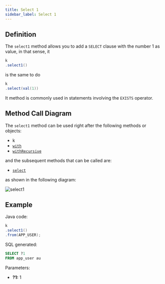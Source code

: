 ```yaml
---
title: Select 1
sidebar_label: Select 1
---
```


## Definition

The `select1` method allows you to add a `SELECT` clause with the number 1 as value, in that sense, it

```java
k
.select1()
```

is the same to do

```java
k
.select(val(1))
```

It method is commonly used in statements involving the `EXISTS` operator.

## Method Call Diagram

The `select1` method can be used right after the following methods or objects:

- k
- [`with`](/docs/select-statement/clauses/with)
- [`withRecursive`](/docs/select-statement/clauses/with)

and the subsequent methods that can be called are:

- [`select`](/docs/select-statement/clauses/select/)

as shown in the following diagram:

![select1](/img/d/select1.png)

## Example

Java code:

```java
k
.select1()
.from(APP_USER);
```

SQL generated:

```sql showLineNumbers
SELECT ?1
FROM app_user au
```

Parameters:

- **?1:** 1